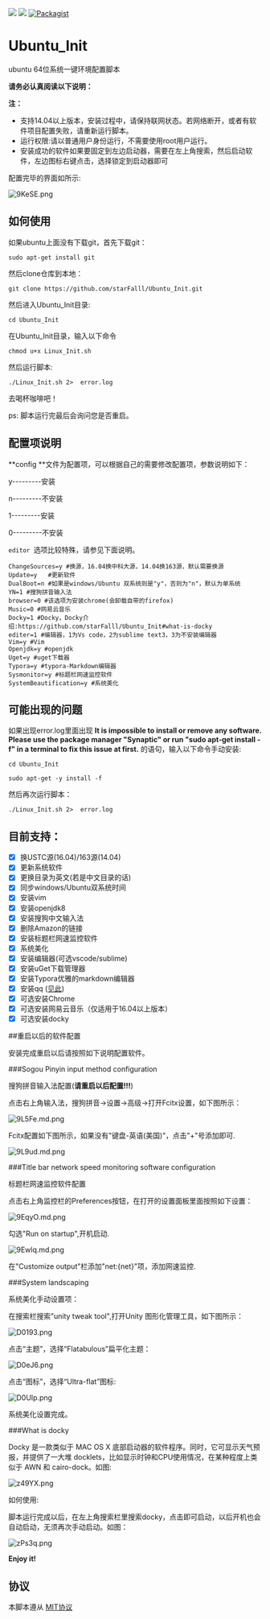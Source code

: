 [![](https://img.shields.io/badge/language-shell-green.svg)](https://en.wikipedia.org/wiki/Bash_(Unix_shell)) [![](https://img.shields.io/badge/Ubuntu-14.04/16.04-orange.svg)](https://www.ubuntu.com/download/desktop) [![Packagist](https://img.shields.io/packagist/l/doctrine/orm.svg)](https://github.com/starFalll/Ubuntu_Init/blob/master/LICENSE)
# Ubuntu_Init
ubuntu 64位系统一键环境配置脚本

**请务必认真阅读以下说明：**

**注：**
- 支持14.04以上版本，安装过程中，请保持联网状态。若网络断开，或者有软件项目配置失败，请重新运行脚本。
- 运行权限:请以普通用户身份运行，不需要使用root用户运行。
- 安装成功的软件如果要固定到左边启动器，需要在左上角搜索，然后启动软件，左边图标右键点击，选择锁定到启动器即可

配置完毕的界面如所示:

![9KeSE.png](https://s1.ax2x.com/2017/10/14/9KeSE.png)

## 如何使用

如果ubuntu上面没有下载git，首先下载git：

`sudo apt-get install git`

然后clone仓库到本地：

`git clone https://github.com/starFalll/Ubuntu_Init.git`

然后进入Ubuntu_Init目录:

`cd Ubuntu_Init`

在Ubuntu_Init目录，输入以下命令

`chmod u+x Linux_Init.sh`

然后运行脚本:

`./Linux_Init.sh 2>  error.log` 

去喝杯咖啡吧！

ps: 脚本运行完最后会询问您是否重启。

## 配置项说明

**config **文件为配置项，可以根据自己的需要修改配置项，参数说明如下：

y---------安装

n---------不安装

1---------安装

0---------不安装

`editor `选项比较特殊，请参见下面说明。

```
ChangeSources=y #换源，16.04换中科大源，14.04换163源，默认需要换源
Update=y   #更新软件
DualBoot=n #如果是windows/Ubuntu 双系统则是"y"，否则为"n"，默认为单系统
YN=1 #搜狗拼音输入法
browser=0 #该选项为安装chrome(会卸载自带的firefox)
Music=0 #网易云音乐
Docky=1 #Docky，Docky介绍:https://github.com/starFalll/Ubuntu_Init#what-is-docky
editer=1 #编辑器，1为Vs code，2为sublime text3，3为不安装编辑器
Vim=y #Vim
Openjdk=y #openjdk
Uget=y #uget下载器
Typora=y #typora-Markdown编辑器
Sysmonitor=y #标题栏网速监控软件
SystemBeautification=y #系统美化

```



## 可能出现的问题

如果出现error.log里面出现 **It is impossible to install or remove any software. Please use the package manager "Synaptic" or run "sudo apt-get install -f" in a terminal to fix this issue at first.** 的语句，输入以下命令手动安装:

```
cd Ubuntu_Init

sudo apt-get -y install -f 
```

然后再次运行脚本：

`./Linux_Init.sh 2>  error.log`


## 目前支持：

- [x] 换USTC源(16.04)/163源(14.04)
- [x] 更新系统软件
- [x] 更换目录为英文(若是中文目录的话)
- [x] 同步windows/Ubuntu双系统时间
- [x] 安装vim
- [x] 安装openjdk8
- [x] 安装搜狗中文输入法
- [x] 删除Amazon的链接
- [x] 安装标题栏网速监控软件
- [x] 系统美化
- [x] 安装编辑器(可选vscode/sublime)
- [x] 安装uGet下载管理器
- [x] 安装Typora优雅的markdown编辑器
- [x] 安装qq ([见此](https://github.com/starFalll/Ubuntu_Init/blob/master/installqq_README.md))
- [x] 可选安装Chrome
- [x] 可选安装网易云音乐（仅适用于16.04以上版本）
- [x] 可选安装docky

##重启以后的软件配置

安装完成重启以后请按照如下说明配置软件。

###Sogou Pinyin input method configuration

搜狗拼音输入法配置(**请重启以后配置!!!**)

点击右上角输入法，搜狗拼音->设置->高级->打开Fcitx设置，如下图所示：

![9L5Fe.md.png](https://s1.ax2x.com/2017/10/13/9L5Fe.md.png)

Fcitx配置如下图所示，如果没有"键盘-英语(美国)"，点击"+"号添加即可.

![9L9ud.md.png](https://s1.ax2x.com/2017/10/13/9L9ud.md.png)

###Title bar network speed monitoring software configuration

标题栏网速监控软件配置

点击右上角监控栏的Preferences按钮，在打开的设置面板里面按照如下设置：

![9EqyO.md.png](https://s1.ax2x.com/2017/10/13/9EqyO.md.png)

勾选"Run on startup",开机启动.

![9Ewlq.md.png](https://s1.ax2x.com/2017/10/13/9Ewlq.md.png)

在"Customize output"栏添加"net:{net}"项，添加网速监控.

###System landscaping

系统美化手动设置项：

在搜索栏搜索"unity tweak tool",打开Unity 图形化管理工具，如下图所示：

![D0193.png](https://s1.ax2x.com/2017/10/15/D0193.png)

点击“主题”，选择“Flatabulous”扁平化主题：

![D0eJ6.png](https://s1.ax2x.com/2017/10/15/D0eJ6.png)

点击“图标”，选择“Ultra-flat”图标:

![D0UIp.png](https://s1.ax2x.com/2017/10/15/D0UIp.png)

系统美化设置完成。

###What is docky

Docky 是一款类似于 MAC OS X 底部启动器的软件程序。同时，它可显示天气预报，并提供了一大堆 docklets，比如显示时钟和CPU使用情况，在某种程度上类似于 AWN 和 cairo-dock。如图:

![z49YX.png](https://s1.ax2x.com/2017/12/21/z49YX.png)

如何使用:

脚本运行完成以后，在左上角搜索栏里搜索docky，点击即可启动，以后开机也会自动启动，无须再次手动启动。如图：

![zPs3q.png](https://s1.ax2x.com/2017/12/22/zPs3q.png)

**Enjoy it!**

## 协议
本脚本遵从 [MIT协议](https://github.com/starFalll/Ubuntu_Init/blob/master/LICENSE)


